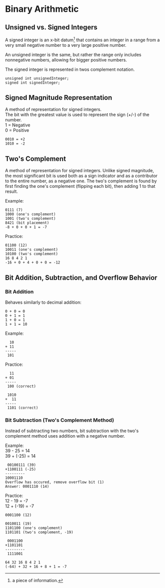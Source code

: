 # Binary Arithmetic

## Unsigned vs. Signed Integers
A signed integer is an x-bit datum[^1] that contains an integer in a range from a very small negative number to a very large positive number.

An unsigned integer is the same, but rather the range only includes nonnegative numbers, allowing for bigger positive numbers.

The signed integer is represented in twos complement notation.
```
unsigned int unsignedInteger;
signed int signedInteger;
```

[^1]: a piece of information.

## Signed Magnitude Representation
A method of representation for signed integers.  
The bit with the greatest value is used to represent the sign (+/-) of the number.  
1 = Negative  
0 = Positive  
```
0010 = +2
1010 = -2
```

## Two's Complement
A method of representation for signed integers.
Unlike signed magnitude, the most significant bit is used both as a sign indicator and as a contributor to the entire number, as a negative one.
The two's complement is found by first finding the one's complement (flipping each bit), then adding 1 to that result.

Example:  
```
0111 (7)
1000 (one's complement)
1001 (two's complement)
8421 (bit placement)
-8 + 0 + 0 + 1 = -7
```

Practice:  
```
01100 (12)
10011 (one's complement)
10100 (two's complement)
16 8 4 2 1
-16 + 0 + 4 + 0 + 0 = -12
```
## Bit Addition, Subtraction, and Overflow Behavior
### Bit Addition
Behaves similarly to decimal addition:  
```
0 + 0 = 0
0 + 1 = 1
1 + 0 = 1
1 + 1 = 10
```
Example:  
```
  10  
+ 11
-----  
 101  
```
Practice:  
```
  11  
+ 01
-----  
 100 (correct)

 1010  
+  11
-----  
 1101 (correct)
```

### Bit Subtraction (Two's Complement Method)
Instead of subtracting two numbers, bit subtraction with the two's complement method uses addition with a negative number.

Example:  
39 - 25 = 14  
39 + (-25) = 14  
```
 00100111 (39)
+1100111 (-25)
---------
10001110
Overflow has occured, remove overflow bit (1)
Answer: 0001110 (14)
```

Practice:  
12 - 19 = -7  
12 + (-19) = -7  
```
0001100 (12)

0010011 (19)
1101100 (one's complement)
1101101 (two's complement, -19)

 0001100
+1101101
---------
 1111001

64 32 16 8 4 2 1
(-64) + 32 + 16 + 8 + 1 = -7
```
